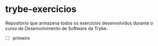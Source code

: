 # trybe-exercicios
Repositório que armazena todos os exercícios desenvolvidos durante o curso de Desenvolvimento de Software da Trybe.

- [ ] primeiro
